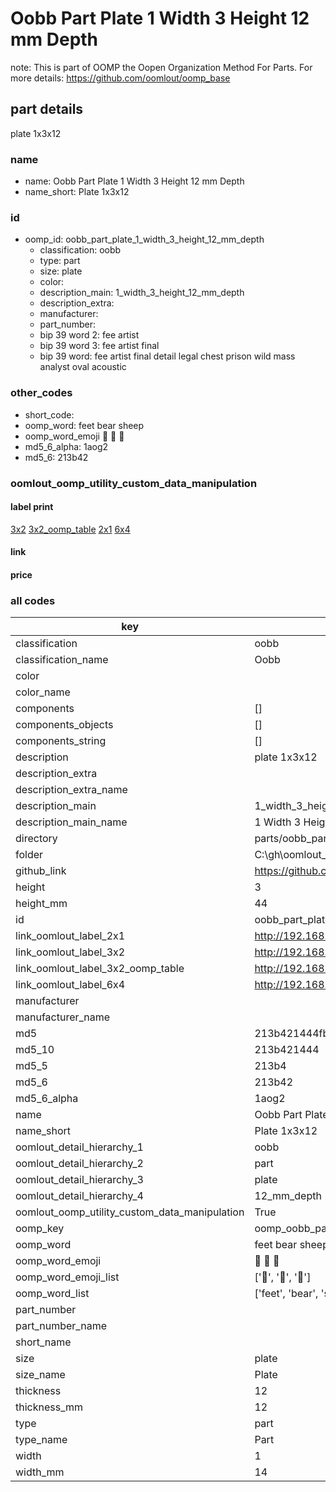 # Oobb Part Plate 1 Width 3 Height 12 mm Depth  

note: This is part of OOMP the Oopen Organization Method For Parts. For more details: https://github.com/oomlout/oomp_base

##  part details
  



plate 1x3x12



### name
* name: Oobb Part Plate 1 Width 3 Height 12 mm Depth
* name_short: Plate 1x3x12 
### id
* oomp_id: oobb_part_plate_1_width_3_height_12_mm_depth
  * classification: oobb
  * type: part
  * size: plate
  * color: 
  * description_main: 1_width_3_height_12_mm_depth
  * description_extra: 
  * manufacturer: 
  * part_number: 
  * bip 39 word 2: fee artist
  * bip 39 word 3: fee artist final
  * bip 39 word: fee artist final detail legal chest prison wild mass analyst oval acoustic

### other_codes
* short_code: 
* oomp_word: feet bear sheep
* oomp_word_emoji :feet: :bear: :sheep:
* md5_6_alpha: 1aog2
* md5_6: 213b42






### oomlout_oomp_utility_custom_data_manipulation
#### label print
[3x2](http://192.168.1.245:1112/?label=oomp%201aog2)
[3x2_oomp_table](http://192.168.1.108:1112/?label=oomp%201aog2)
[2x1](http://192.168.1.242:1112/?label=oomp%201aog2)
[6x4](http://192.168.1.55:1112/?label=oomp%201aog2)    

#### link

                              

#### price







### all codes 
| key | value |  
| --- | --- |  
| classification | oobb |  
| classification_name | Oobb |  
| color |  |  
| color_name |  |  
| components | [] |  
| components_objects | [] |  
| components_string | [] |  
| description | plate 1x3x12 |  
| description_extra |  |  
| description_extra_name |  |  
| description_main | 1_width_3_height_12_mm_depth |  
| description_main_name | 1 Width 3 Height 12 mm Depth |  
| directory | parts/oobb_part_plate_1_width_3_height_12_mm_depth |  
| folder | C:\gh\oomlout_oobb_version_4_generated_parts\things\oobb_part_plate_1_width_3_height_12_mm_depth |  
| github_link | https://github.com/oomlout/oomlout_oomp_part_src/tree/main/parts/oobb_part_plate_1_width_3_height_12_mm_depth |  
| height | 3 |  
| height_mm | 44 |  
| id | oobb_part_plate_1_width_3_height_12_mm_depth |  
| link_oomlout_label_2x1 | http://192.168.1.242:1112/?label=oomp%201aog2 |  
| link_oomlout_label_3x2 | http://192.168.1.245:1112/?label=oomp%201aog2 |  
| link_oomlout_label_3x2_oomp_table | http://192.168.1.108:1112/?label=oomp%201aog2 |  
| link_oomlout_label_6x4 | http://192.168.1.55:1112/?label=oomp%201aog2 |  
| manufacturer |  |  
| manufacturer_name |  |  
| md5 | 213b421444fb15609e3fb3c4ad0342a4 |  
| md5_10 | 213b421444 |  
| md5_5 | 213b4 |  
| md5_6 | 213b42 |  
| md5_6_alpha | 1aog2 |  
| name | Oobb Part Plate 1 Width 3 Height 12 mm Depth |  
| name_short | Plate 1x3x12  |  
| oomlout_detail_hierarchy_1 | oobb |  
| oomlout_detail_hierarchy_2 | part |  
| oomlout_detail_hierarchy_3 | plate |  
| oomlout_detail_hierarchy_4 | 12_mm_depth |  
| oomlout_oomp_utility_custom_data_manipulation | True |  
| oomp_key | oomp_oobb_part_plate_1_width_3_height_12_mm_depth |  
| oomp_word | feet bear sheep |  
| oomp_word_emoji | :feet: :bear: :sheep: |  
| oomp_word_emoji_list | [':feet:', ':bear:', ':sheep:'] |  
| oomp_word_list | ['feet', 'bear', 'sheep'] |  
| part_number |  |  
| part_number_name |  |  
| short_name |  |  
| size | plate |  
| size_name | Plate |  
| thickness | 12 |  
| thickness_mm | 12 |  
| type | part |  
| type_name | Part |  
| width | 1 |  
| width_mm | 14 |  
